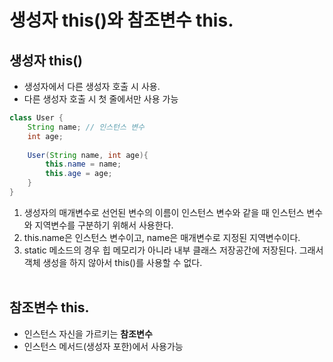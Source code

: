 # 생성자 this()와 참조변수 this.

## 생성자 this()
- 생성자에서 다른 생성자 호출 시 사용.   
- 다른 생성자 호출 시 첫 줄에서만 사용 가능

``` java
class User {
    String name; // 인스턴스 변수
    int age; 
    
    User(String name, int age){
        this.name = name; 
        this.age = age;
    }
}
```
1. 생성자의 매개변수로 선언된 변수의 이름이 인스턴스 변수와 같을 때 인스턴스 변수와 지역변수를 구분하기 위해서 사용한다.
2. this.name은 인스턴스 변수이고, name은 매개변수로 지정된 지역변수이다. 
3. static 메소드의 경우 힙 메모리가 아니라 내부 클래스 저장공간에 저장된다. 그래서 객체 생성을 하지 않아서 this()를 사용할 수 없다.
<br/></br>
## 참조변수 this.
- 인스턴스 자신을 가르키는 **참조변수**
- 인스턴스 메서드(생성자 포한)에서 사용가능

